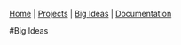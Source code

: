 [Home](https://kaankutluer.github.io.) | [Projects](https://kaankutluer.github.io./projects) | [Big Ideas](https://kaankutluer.github.io./big_ideas) | [Documentation](https://kaankutluer.github.io./documentation)

#Big Ideas
